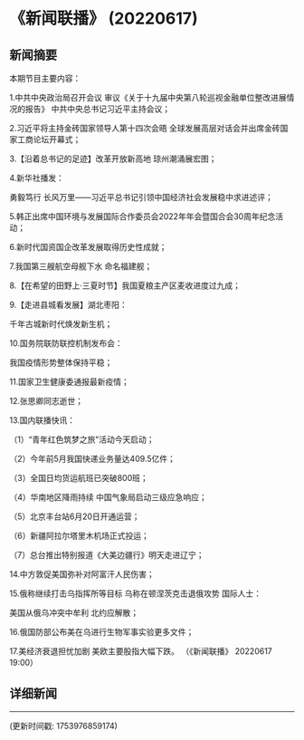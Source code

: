 # 《新闻联播》 (20220617)

## 新闻摘要

本期节目主要内容：


1.中共中央政治局召开会议 审议《关于十九届中央第八轮巡视金融单位整改进展情况的报告》 中共中央总书记习近平主持会议；


2.习近平将主持金砖国家领导人第十四次会晤 全球发展高层对话会并出席金砖国家工商论坛开幕式；


3.【沿着总书记的足迹】改革开放新高地 琼州潮涌展宏图；


4.新华社播发：

勇毅笃行 长风万里——习近平总书记引领中国经济社会发展稳中求进述评；


5.韩正出席中国环境与发展国际合作委员会2022年年会暨国合会30周年纪念活动；


6.新时代国资国企改革发展取得历史性成就；


7.我国第三艘航空母舰下水 命名福建舰；


8.【在希望的田野上·三夏时节】我国夏粮主产区麦收进度过九成；


9.【走进县城看发展】湖北枣阳：

千年古城新时代焕发新生机；


10.国务院联防联控机制发布会：

我国疫情形势整体保持平稳；


11.国家卫生健康委通报最新疫情；


12.张思卿同志逝世；


13.国内联播快讯：


（1）“青年红色筑梦之旅”活动今天启动；


（2）今年前5月我国快递业务量达409.5亿件；


（3）全国日均货运航班已突破800班；


（4）华南地区降雨持续 中国气象局启动三级应急响应；


（5）北京丰台站6月20日开通运营；


（6）新疆阿拉尔塔里木机场正式投运；


（7）总台推出特别报道《大美边疆行》明天走进辽宁；


14.中方敦促美国弥补对阿富汗人民伤害；


15.俄称继续打击乌指挥所等目标 乌称在顿涅茨克击退俄攻势 国际人士：

美国从俄乌冲突中牟利 北约应解散；


16.俄国防部公布美在乌进行生物军事实验更多文件；


17.美经济衰退担忧加剧 美欧主要股指大幅下跌。
（《新闻联播》 20220617 19:00）

## 详细新闻

---

(更新时间戳: 1753976859174)

